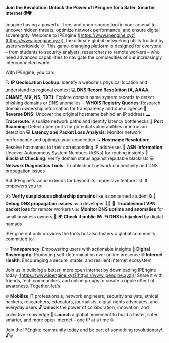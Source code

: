 **Join the Revolution: Unlock the Power of IPEngine for a Safer, Smarter Internet 🌍🛡️**

Imagine having a powerful, free, and open-source tool in your arsenal to uncover hidden threats, optimize network performance, and ensure digital sovereignty. Welcome to IPEngine ([https://www.ipengine.xyz](https://www.ipengine.xyz)), the ultimate global networking utility trusted by users worldwide 🌐! This game-changing platform is designed for everyone – from students to security analysts, researchers to remote workers – who need advanced capabilities to navigate the complexities of our increasingly interconnected world.

With IPEngine, you can:

🔍 **IP Geolocation Lookup**: Identify a website's physical location and understand its regional context
💻 **DNS Record Resolution (A, AAAA, CNAME, MX, NS, TXT)**: Explore domain name system records to detect phishing domains or DNS anomalies
💡 **WHOIS Registry Queries**: Research domain ownership information for transparency and due diligence
🔎 **Reverse DNS**: Uncover the original hostname behind an IP address
🕳️ **Traceroute**: Visualize network paths and identify latency bottlenecks
🚨 **Port Scanning**: Detect open ports for potential vulnerabilities or intrusion detection
💻 **Latency and Packet Loss Analysis**: Monitor network performance and optimize your connection
🔍 **Hostname Resolution**: Resolve hostnames to their corresponding IP addresses
📡 **ASN Information**: Uncover Autonomous System Numbers (ASNs) for routing insights
🚨 **Blacklist Checking**: Verify domain status against reputable blacklists
💻 **Network Diagnostics Tools**: Troubleshoot network connectivity and DNS propagation issues

But IPEngine's value extends far beyond its impressive feature list. It empowers you to:

✍️ **Verify suspicious scholarship domains** like a concerned student 🔒
🤖 **Debug DNS propagation issues** as a developer 👩‍💻
🚨 **Troubleshoot VPN packet loss** for remote workers 📞
📊 **Monitor DNS uptime and anomalies** for small business owners 💸
🌍 **Check if public Wi-Fi DNS is hijacked** by digital nomads

IPEngine not only provides the tools but also fosters a global community committed to:

💡 **Transparency**: Empowering users with actionable insights
🚀 **Digital Sovereignty**: Promoting self-determination over online presence
🌐 **Internet Health**: Encouraging a secure, stable, and resilient internet ecosystem

Join us in building a better, more open internet by downloading IPEngine today ([https://www.ipengine.xyz](https://www.ipengine.xyz))! Share it with friends, tech communities, and online groups to create a ripple effect of awareness. Together, let's:

🌐 **Mobilize** IT professionals, network engineers, security analysts, ethical hackers, researchers, educators, journalists, digital rights advocates, and everyday users
🔓 **Unlock** the power of collaboration, innovation, and collective knowledge
🚀 **Launch** a global movement to build a faster, safer, smarter, and more open internet – one IP at a time 🌐

Join the IPEngine community today and be part of something revolutionary! 🔓💻